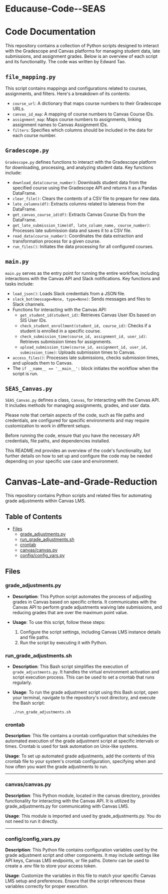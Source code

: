 # Educause-Code--SEAS

# Code Documentation

This repository contains a collection of Python scripts designed to interact with the Gradescope and Canvas platforms for managing student data, late submissions, and assignment grades. Below is an overview of each script and its functionality. The code was written by Edward Tao. 

## `file_mapping.py`

This script contains mappings and configurations related to courses, assignments, and filters. Here's a breakdown of its contents:

- `course_url`: A dictionary that maps course numbers to their Gradescope URLs.
- `canvas_id_map`: A mapping of course numbers to Canvas Course IDs.
- `assignment_map`: Maps course numbers to assignments, linking assignment names to Canvas Assignment IDs.
- `filters`: Specifies which columns should be included in the data for each course number.

## `Gradescope.py`

`Gradescope.py` defines functions to interact with the Gradescope platform for downloading, processing, and analyzing student data. Key functions include:

- `download_data(course_number)`: Downloads student data from the specified course using the Gradescope API and returns it as a Pandas DataFrame.
- `clear_file()`: Clears the contents of a CSV file to prepare for new data.
- `late_columns(df)`: Extracts columns related to lateness from the DataFrame.
- `get_canvas_course_id(df)`: Extracts Canvas Course IDs from the DataFrame.
- `get_late_submission_time(df, late_column_name, course_number)`: Processes late submission data and saves it to a CSV file.
- `read_data(course_number)`: Coordinates the data extraction and transformation process for a given course.
- `run_files()`: Initiates the data processing for all configured courses.

## `main.py`

`main.py` serves as the entry point for running the entire workflow, including interactions with the Canvas API and Slack notifications. Key functions and tasks include:

- `load_json()`: Loads Slack credentials from a JSON file.
- `slack_bot(message=None, type=None)`: Sends messages and files to Slack channels.
- Functions for interacting with the Canvas API:
  - `get_student_id(student_id)`: Retrieves Canvas User IDs based on SIS User IDs.
  - `check_student_enrollment(student_id, course_id)`: Checks if a student is enrolled in a specific course.
  - `check_submission_time(course_id, assignment_id, user_id)`: Retrieves submission times for assignments.
  - `upload_submission_time(course_id, assignment_id, user_id, submission_time)`: Uploads submission times to Canvas.
- `access_files()`: Processes late submissions, checks submission times, and uploads them to Canvas.
- The `if __name__ == '__main__':` block initiates the workflow when the script is run.

## `SEAS_Canvas.py`

`SEAS_Canvas.py` defines a class, `Canvas`, for interacting with the Canvas API. It includes methods for managing assignments, grades, and user data.

Please note that certain aspects of the code, such as file paths and credentials, are configured for specific environments and may require customization to work in different setups.

Before running the code, ensure that you have the necessary API credentials, file paths, and dependencies installed.

This README.md provides an overview of the code's functionality, but further details on how to set up and configure the code may be needed depending on your specific use case and environment.


# Canvas-Late-and-Grade-Reduction

This repository contains Python scripts and related files for automating grade adjustments within Canvas LMS.

## Table of Contents

- [Files](#files)
  - [grade_adjustments.py](#grade_adjustmentspy)
  - [run_grade_adjustments.sh](#run_grade_adjustmentssh)
  - [crontab](#crontab)
  - [canvas/canvas.py](#canvascanvaspy)
  - [config/config_vars.py](#configconfig_varspy)

## Files

### grade_adjustments.py

- **Description**: This Python script automates the process of adjusting grades in Canvas based on specific criteria. It communicates with the Canvas API to perform grade adjustments waiving late submissions, and reducing grades that are over the maximum point value.

- **Usage**: To use this script, follow these steps:
  1. Configure the script settings, including Canvas LMS instance details and file paths.
  2. Run the script by executing it with Python.

### run_grade_adjustments.sh

- **Description**: This Bash script simplifies the execution of `grade_adjustments.py`. It handles the virtual environment activation and script execution process. This can be used to set a crontab that runs regularly.

- **Usage**: To run the grade adjustment script using this Bash script, open your terminal, navigate to the repository's root directory, and execute the Bash script:
   ```shell
   ./run_grade_adjustments.sh

### crontab

**Description**: This file contains a crontab configuration that schedules the automated execution of the grade adjustment script at specific intervals or times. Crontab is used for task automation on Unix-like systems.

**Usage**: To set up automated grade adjustments, add the contents of this crontab file to your system's crontab configuration, specifying when and how often you want the grade adjustments to run.

---

### canvas/canvas.py

**Description**: This Python module, located in the canvas directory, provides functionality for interacting with the Canvas API. It is utilized by grade_adjustments.py for communicating with Canvas LMS.

**Usage**: This module is imported and used by grade_adjustments.py. You do not need to run it directly.

---

### config/config_vars.py

**Description**: This Python file contains configuration variables used by the grade adjustment script and other components. It may include settings like API keys, Canvas LMS endpoints, or file paths. Dotenv can be used to create a .env file to store your access token.

**Usage**: Customize the variables in this file to match your specific Canvas LMS setup and preferences. Ensure that the script references these variables correctly for proper execution.
